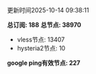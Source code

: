 更新时间2025-10-14 09:38:11

**总订阅: 188**
**总节点: 38970**
- vless节点: 13407
- hysteria2节点: 10

**google ping有效节点: 227**
